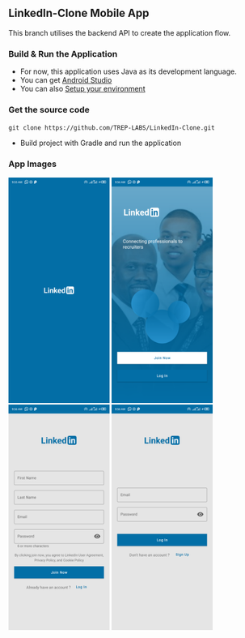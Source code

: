 ## LinkedIn-Clone Mobile App

This branch utilises the backend API to create the application flow.

### Build & Run the Application
* For now, this application uses Java as its development language.
* You can get  [Android Studio](http://developer.android.com/intl/es/sdk/index.html)
* You can also  [Setup your environment](https://developer.android.com/studio/install)

### Get the source code
`git clone https://github.com/TREP-LABS/LinkedIn-Clone.git`
* Build project with Gradle and run the application

### App Images
<img src="app images/1.png" width="200">  <img src="app images/2.png" width="200">  <img src="app images/3.png" width="200">  <img src="app images/4.png" width="200"> 
